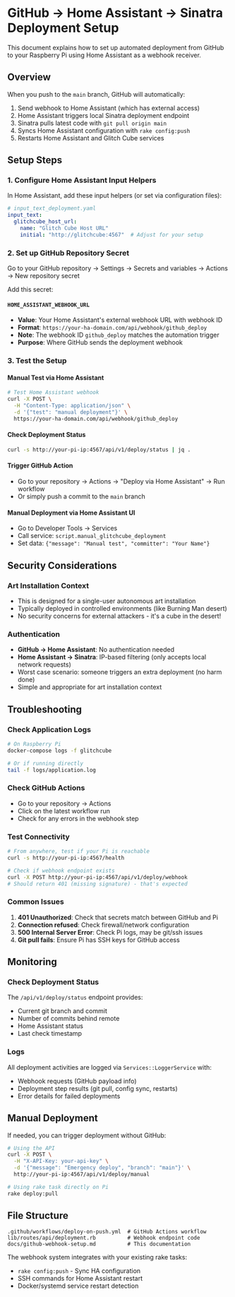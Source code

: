 # GitHub → Home Assistant → Sinatra Deployment Setup

This document explains how to set up automated deployment from GitHub to your Raspberry Pi using Home Assistant as a webhook receiver.

## Overview

When you push to the `main` branch, GitHub will automatically:
1. Send webhook to Home Assistant (which has external access)
2. Home Assistant triggers local Sinatra deployment endpoint 
3. Sinatra pulls latest code with `git pull origin main`
4. Syncs Home Assistant configuration with `rake config:push`
5. Restarts Home Assistant and Glitch Cube services

## Setup Steps

### 1. Configure Home Assistant Input Helpers

In Home Assistant, add these input helpers (or set via configuration files):

```yaml
# input_text_deployment.yaml
input_text:
  glitchcube_host_url:
    name: "Glitch Cube Host URL"
    initial: "http://glitchcube:4567"  # Adjust for your setup
```

### 2. Set up GitHub Repository Secret

Go to your GitHub repository → Settings → Secrets and variables → Actions → New repository secret

Add this secret:

#### `HOME_ASSISTANT_WEBHOOK_URL`
- **Value**: Your Home Assistant's external webhook URL with webhook ID
- **Format**: `https://your-ha-domain.com/api/webhook/github_deploy`
- **Note**: The webhook ID `github_deploy` matches the automation trigger
- **Purpose**: Where GitHub sends the deployment webhook

### 3. Test the Setup

#### Manual Test via Home Assistant
```bash
# Test Home Assistant webhook
curl -X POST \
  -H "Content-Type: application/json" \
  -d '{"test": "manual deployment"}' \
  https://your-ha-domain.com/api/webhook/github_deploy
```

#### Check Deployment Status
```bash
curl -s http://your-pi-ip:4567/api/v1/deploy/status | jq .
```

#### Trigger GitHub Action
- Go to your repository → Actions → "Deploy via Home Assistant" → Run workflow
- Or simply push a commit to the `main` branch

#### Manual Deployment via Home Assistant UI
- Go to Developer Tools → Services
- Call service: `script.manual_glitchcube_deployment`
- Set data: `{"message": "Manual test", "committer": "Your Name"}`

## Security Considerations

### Art Installation Context
- This is designed for a single-user autonomous art installation
- Typically deployed in controlled environments (like Burning Man desert)
- No security concerns for external attackers - it's a cube in the desert!

### Authentication
- **GitHub → Home Assistant**: No authentication needed 
- **Home Assistant → Sinatra**: IP-based filtering (only accepts local network requests)
- Worst case scenario: someone triggers an extra deployment (no harm done)
- Simple and appropriate for art installation context

## Troubleshooting

### Check Application Logs
```bash
# On Raspberry Pi
docker-compose logs -f glitchcube

# Or if running directly
tail -f logs/application.log
```

### Check GitHub Actions
- Go to your repository → Actions
- Click on the latest workflow run
- Check for any errors in the webhook step

### Test Connectivity
```bash
# From anywhere, test if your Pi is reachable
curl -s http://your-pi-ip:4567/health

# Check if webhook endpoint exists
curl -X POST http://your-pi-ip:4567/api/v1/deploy/webhook
# Should return 401 (missing signature) - that's expected
```

### Common Issues

1. **401 Unauthorized**: Check that secrets match between GitHub and Pi
2. **Connection refused**: Check firewall/network configuration  
3. **500 Internal Server Error**: Check Pi logs, may be git/ssh issues
4. **Git pull fails**: Ensure Pi has SSH keys for GitHub access

## Monitoring

### Check Deployment Status
The `/api/v1/deploy/status` endpoint provides:
- Current git branch and commit
- Number of commits behind remote
- Home Assistant status
- Last check timestamp

### Logs
All deployment activities are logged via `Services::LoggerService` with:
- Webhook requests (GitHub payload info)
- Deployment step results (git pull, config sync, restarts)
- Error details for failed deployments

## Manual Deployment

If needed, you can trigger deployment without GitHub:

```bash
# Using the API
curl -X POST \
  -H "X-API-Key: your-api-key" \
  -d '{"message": "Emergency deploy", "branch": "main"}' \
  http://your-pi-ip:4567/api/v1/deploy/manual

# Using rake task directly on Pi
rake deploy:pull
```

## File Structure

```
.github/workflows/deploy-on-push.yml  # GitHub Actions workflow
lib/routes/api/deployment.rb          # Webhook endpoint code
docs/github-webhook-setup.md          # This documentation
```

The webhook system integrates with your existing rake tasks:
- `rake config:push` - Sync HA configuration
- SSH commands for Home Assistant restart
- Docker/systemd service restart detection